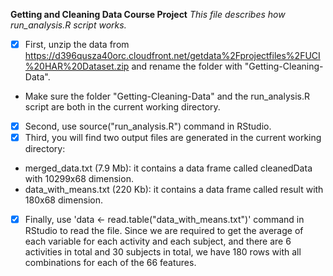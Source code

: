 **Getting and Cleaning Data Course Project**
  *This file describes how run_analysis.R script works.*
- [x] First, unzip the data from https://d396qusza40orc.cloudfront.net/getdata%2Fprojectfiles%2FUCI%20HAR%20Dataset.zip and rename the folder with "Getting-Cleaning-Data".
* Make sure the folder "Getting-Cleaning-Data" and the run_analysis.R script are both in the current working directory.
- [x] Second, use source("run_analysis.R") command in RStudio. 
- [x] Third, you will find two output files are generated in the current working directory:
* merged_data.txt (7.9 Mb): it contains a data frame called cleanedData with 10299x68 dimension.
* data_with_means.txt (220 Kb): it contains a data frame called result with 180x68 dimension.
- [x] Finally, use 'data <- read.table("data_with_means.txt")' command in RStudio to read the file. Since we are required to get the average of each variable for each activity and each subject, and there are 6 activities in total and 30 subjects in total, we have 180 rows with all combinations for each of the 66 features.
